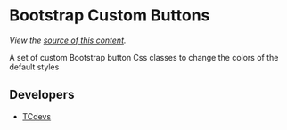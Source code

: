 Bootstrap Custom Buttons
================================

*View the [source of this content](https://github.com/tcdevs/bs-custom-btns/bs-custom-btns.css).*

A set of custom Bootstrap button Css classes to change the colors of the default styles


Developers
-------------

+ [TCdevs](https://github.com/tcdevs)
